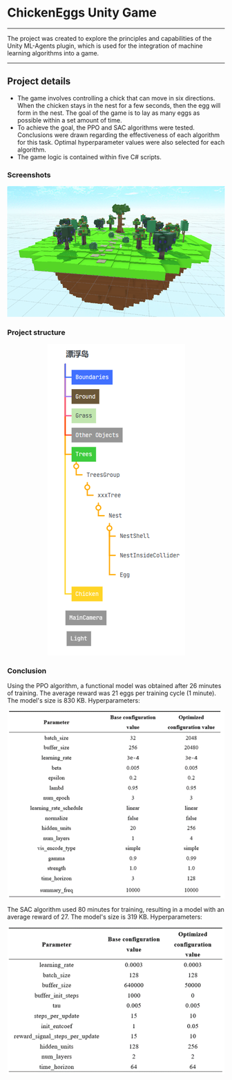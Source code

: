 # ChickenEggs Unity Game
---
The project was created to explore the principles and capabilities of the Unity ML-Agents plugin, which is used for the integration of machine learning algorithms into a game.

---

## Project details
* The game involves controlling a chick that can move in six directions. When the chicken stays in the nest for a few seconds, then the egg will form in the nest. The goal of the game is to lay as many eggs as possible within a set amount of time.
* To achieve the goal, the PPO and SAC algorithms were tested. Conclusions were drawn regarding the effectiveness of each algorithm for this task. Optimal hyperparameter values were also selected for each algorithm.
* The game logic is contained within five C# scripts.


### Screenshots
<p align="center">
  <img src="Images/Screenshot 1.png">

</p>

### Project structure
<p align="center">
  <img src="Images/Project structure.png">
</p>

### Conclusion
Using the PPO algorithm, a functional model was obtained after 26 minutes of training. The average reward was 21 eggs per training cycle (1 minute). The model's size is 830 KB. 
Hyperparameters:
<p align="center">
  <img src="Images/PPO.png">
</p>
The SAC algorithm used 80 minutes for training, resulting in a model with an average reward of 27. The model's size is 319 KB. Hyperparameters:

<p align="center">
  <img src="Images/SAC.png">
</p>



